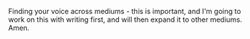 Finding your voice across mediums - this is important, and I'm going to work on this with writing first, and will then expand it to other mediums. Amen.